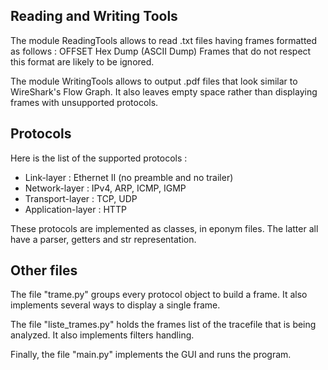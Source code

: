 Reading and Writing Tools
---

The module ReadingTools allows to read .txt files having frames formatted as follows :
	OFFSET   Hex Dump   (ASCII Dump)
Frames that do not respect this format are likely to be ignored.

The module WritingTools allows to output .pdf files that look similar to WireShark's Flow Graph.
It also leaves empty space rather than displaying frames with unsupported protocols.


Protocols
---

Here is the list of the supported protocols :
- Link-layer : Ethernet II (no preamble and no trailer)
- Network-layer : IPv4, ARP, ICMP, IGMP
- Transport-layer : TCP, UDP
- Application-layer : HTTP

These protocols are implemented as classes, in eponym files. The latter all have a parser, getters
and str representation.


Other files
---

The file "trame.py" groups every protocol object to build a frame. It also implements several ways to
display a single frame.

The file "liste_trames.py" holds the frames list of the tracefile that is being analyzed. It also
implements filters handling.

Finally, the file "main.py" implements the GUI and runs the program.
